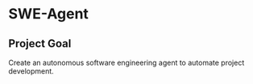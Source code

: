 # SWE-Agent

## Project Goal
Create an autonomous software engineering agent to automate project development.
